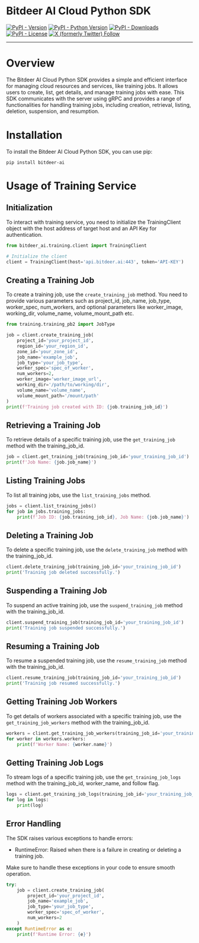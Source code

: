 # Bitdeer AI Cloud Python SDK

[![PyPI - Version](https://img.shields.io/pypi/v/bitdeer-ai)](https://pypi.org/project/bitdeer-ai)
[![PyPI - Python Version](https://img.shields.io/pypi/pyversions/bitdeer-ai)](https://pypi.org/project/bitdeer-ai)
[![PyPI - Downloads](https://img.shields.io/pypi/dm/bitdeer-ai)](https://pypi.org/project/bitdeer-ai)
[![PyPI - License](https://img.shields.io/pypi/l/bitdeer-ai)](https://pypi.org/project/bitdeer-ai)
[![X (formerly Twitter) Follow](https://img.shields.io/twitter/follow/Bitdeer_AI)](https://x.com/Bitdeer_AI)

-----

# Overview
The Bitdeer AI Cloud Python SDK provides a simple and efficient interface for managing cloud resources and services, like training jobs. It allows users to create, list, get details, and manage training jobs with ease. This SDK communicates with the server using gRPC and provides a range of functionalities for handling training jobs, including creation, retrieval, listing, deletion, suspension, and resumption.

# Installation
To install the Bitdeer AI Cloud Python SDK, you can use pip:

```
pip install bitdeer-ai
```

# Usage of Training Service
## Initialization
To interact with training service, you need to initialize the TrainingClient object with the host address of target host and an API Key for authentication.

```python
from bitdeer_ai.training.client import TrainingClient

# Initialize the client
client = TrainingClient(host='api.bitdeer.ai:443', token='API-KEY')
```

## Creating a Training Job
To create a training job, use the `create_training_job` method. You need to provide various parameters such as project_id, job_name, job_type, worker_spec, num_workers, and optional parameters like worker_image, working_dir, volume_name, volume_mount_path etc.

```python
from training.training_pb2 import JobType

job = client.create_training_job(
    project_id='your_project_id',
    region_id='your_region_id',
    zone_id='your_zone_id',
    job_name='example_job',
    job_type='your_job_type',
    worker_spec='spec_of_worker',
    num_workers=2,
    worker_image='worker_image_url',
    working_dir='/path/to/working/dir',
    volume_name='volume_name',
    volume_mount_path='/mount/path'
)
print(f'Training job created with ID: {job.training_job_id}')
```

## Retrieving a Training Job
To retrieve details of a specific training job, use the `get_training_job` method with the training_job_id.

```python
job = client.get_training_job(training_job_id='your_training_job_id')
print(f'Job Name: {job.job_name}')
```

## Listing Training Jobs
To list all training jobs, use the `list_training_jobs` method.

```python
jobs = client.list_training_jobs()
for job in jobs.training_jobs:
    print(f'Job ID: {job.training_job_id}, Job Name: {job.job_name}')
```

## Deleting a Training Job
To delete a specific training job, use the `delete_training_job` method with the training_job_id.

```python
client.delete_training_job(training_job_id='your_training_job_id')
print('Training job deleted successfully.')
```

## Suspending a Training Job
To suspend an active training job, use the `suspend_training_job` method with the training_job_id.

```python
client.suspend_training_job(training_job_id='your_training_job_id')
print('Training job suspended successfully.')
```

## Resuming a Training Job
To resume a suspended training job, use the `resume_training_job` method with the training_job_id.

```python
client.resume_training_job(training_job_id='your_training_job_id')
print('Training job resumed successfully.')
```

## Getting Training Job Workers
To get details of workers associated with a specific training job, use the `get_training_job_workers` method with the training_job_id.

```python
workers = client.get_training_job_workers(training_job_id='your_training_job_id')
for worker in workers.workers:
    print(f'Worker Name: {worker.name}')
```

## Getting Training Job Logs
To stream logs of a specific training job, use the `get_training_job_logs` method with the training_job_id, worker_name, and follow flag.

```python
logs = client.get_training_job_logs(training_job_id='your_training_job_id', worker_name='worker_name', follow=True)
for log in logs:
    print(log)
```

## Error Handling
The SDK raises various exceptions to handle errors:

- RuntimeError: Raised when there is a failure in creating or deleting a training job.

Make sure to handle these exceptions in your code to ensure smooth operation.

```python
try:
    job = client.create_training_job(
        project_id='your_project_id',
        job_name='example_job',
        job_type='your_job_type',
        worker_spec='spec_of_worker',
        num_workers=2
    )
except RuntimeError as e:
    print(f'Runtime Error: {e}')
```